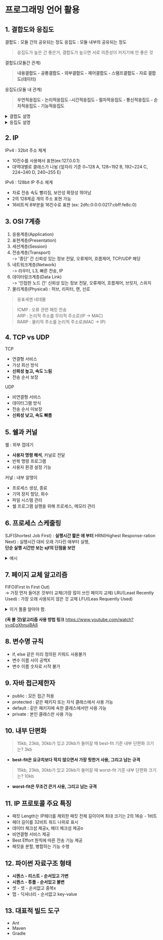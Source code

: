 # 프로그래밍 언어 활용

## 1. 결합도와 응집도
결합도 : 모듈 간의 공유되는 정도
응집도 : 모듈 내부의 공유되는 정도
> 응집도가 높은 건 좋은거,
결합도가 높으면 서로 의존성이 커지기에 안 좋은 것

결합도(모듈간 관계)
>**내용결합도 - 공통결합도 - 외부결합도 - 제어결합도 - 스탬프결합도 - 자료 결합도(데이터)**

응집도(모듈 내 관계)
>**우연적응집도 - 논리적응집도 -시간적응집도 - 절차적응집도 - 통신적응집도 - 순차적응집도 - 기능적응집도**

<details>
<summary>결합도 설명</summary>
<div markdown="1">

내용(Content) 결합도 : 한 모듈이 내부 기능 및 내부 자료를 직접 참조하거나 수정할 때

공통(Common) 결합도 : 공유되는 영역 여러 모듈이 사용

외부(External) 결합도 : 외부의 다른 모듈에서 참조할 때 결합도

제어(control) 결합도 : 제어하기 위한 목적, 권리 전도현상

스탬프(stamp) 결합도 : 모듈 간 자료 구조 전달될 때 변화가 생기면 그걸 조회하는 모듈에 영향

자료(data) 결합도 : 자료요소로만 구성, 처리값을 다시 돌려줌

</div>
</details>

<details>
<summary>응집도 설명</summary>
<div markdown="1">

응집도 설명(대략 알아두면 좋음)

우연적 응집도 : 서로 관련x

논리적 응집도 : 유사 성격이나 특정 형태로 분리되는 처리요소들로 모듈 형성

시간적 응집도 : 특정 시간에 처리되는 몇 개 기능을 모아 모듈 구성

절차적 응집도 : 모듈안의 구성 요소들이 그 기능을 순차적으로 수행할 경우

교환적 응집도 : 동일 입출력 사용 시 서로 다른 기능을 수행하는 구성요소가 모였을 경우

순차적 응집도 : 활동을 통해 나온 출력 데이터를 그 다음 활동 입력데이터로 활용하는 경우

기능적 응집도 : 모든 기능 요소가 단일 문제와 연관되어 수행될 경우

</div>
</details>

## 2. IP
IPv4 : 32bit 주소 체계
- 10진수를 사용해서 표현(ex:127.0.0.1)
- 대역대별로 클래스가 나뉨
(앞자리 기준 0~128 A,  128~192 B, 192~224 C, 224~240 D, 240~255 E)

IPv6 : 128bit IP 주소 체계
- 자료 전송 속도 빨리짐, 보안성 확장성 뛰어남
- 2의 128제곱 개의 주소 표현 가능
- 16비트씩 8부분을 16진수로 표현 (ex: 2dfc:0:0:0:0217:cbff:fe8c:0)

## 3. OSI 7계층
1. 응용계층(Application)
2. 표현계층(Presentation)
3. 세션계층(Session)
4. 전송계층(Transport)  
-> '종단' 간 신뢰성 있는 정보 전달, 오류제어, 흐름제어, TCP/UDP 해당
5. 네트워크계층(Network)  
-> 라우터, L3, 빠른 전송, IP
6. 데이터링크계층(Data Link)  
-> '인접한 노드 간' 신뢰성 있는 정보 전달, 오류제어, 흐름제어, 브릿지, 스위치
7. 물리계층(Physical) : 허브, 리피터, 랜, 선로  
> 응표세젠 네데물

>ICMP : 오류 관련 패킷 전송  
ARP : 논리적 주소를 무리적 주소로(IP -> MAC)  
RARP : 물리적 주소를 논리적 주소로(MAC -> IP)

## 4. TCP vs UDP
TCP
- 연결형 서비스
- 가상 회선 방식
- **신뢰성 높고, 속도 느림**
- 전송 순서 보장

UDP
- 비연결형 서비스
- 데이터그램 방식
- 전송 순서 미보장
- **신뢰성 낮고, 속도 빠름**

## 5. 쉘과 커널
쉘 : 외부 껍데기
- **사용자 명령 해석**, 커널로 전달
- 반복 명령 프로그램
- 사용자 환경 설정 기능

커널 : 내부 알맹이
- 프로세스 생성, 종료
- 기억 장치 할당, 회수
- 파일 시스템 관리
- 쉘 프로그램 실행을 위해 프로세스, 메모리 관리

## 6. 프로세스 스케줄링
SJF(Shortest Job First) : **실행시간 짧은 애 부터**
HRN(Highest Response-ration Next) :  실행시간 대비 오래 기다린 애부터 실행,  
**단순 실행 시간만 보는 sjf의 단점을 보안**
<details>
<summary>예시</summary>
<div markdown="1">

ex)

p1 = 대기 20 , 실행 5

(20+5)/5 = 가중치 = 5

p2 = 대기 30 , 실행 10

(30+10)/10 = 가중치 = 4

p1, p2순으로 실행

</div>
</details>

## 7. 페이지 교체 알고리즘
FIFO(First In First Out)  
-> 가장 먼저 들어온 것부터 교체(가장 많이 쓰인 페이지 교체)
LRU(Least Recently Used) : 가장 오래 사용되지 않은 것 교체
LFU(Leas Requently Used)

<details>
<summary>이거 풀줄 알아야 함.</summary>
<div markdown="1">

![예시 문제](https://raw.githubusercontent.com/Jeong-GeunYeong/TIL/master/image/subject_4/ex.png "예시 문제")

</div>
</details>

**(꼭 볼 것)알고리즘 사용 방법 링크**
https://www.youtube.com/watch?v=qEgXhnujBA8

## 8. 변수명 규칙
- if, else 같은 미리 정의된 키워드 사용불가
- 변수 이름 사이 공백X
- 변수 이름 숫자로 시작 불가

## 9. 자바 접근제한자
- public : 모든 접근 허용
- protected : 같은 패키지 또는 자식 클래스에서 사용 가능
- default : 같은 패키지에 속한 클래스에서만 사용 가능
- private : 본인 클래스만 사용 가능

## 10. 내부 단편화
> 15kb, 23kb, 30kb가 있고 20kb가 들어갈 때 best-fit 기준 내부 단편화 크기는? 3kb  
- **best-fit은 요규치보다 작지 않으면서 가장 핏한거 사용, 그리고 남는 규격**

> 15kb, 23kb, 30kb가 있고 20kb가 들어갈 때 worst-fit 기준 내부 단편화 크기는? 10kb    
- **worst-fit은 무조건 큰거 사용, 그리고 남는 규격**

## 11. IP 프로토콜 주요 특징
- 패킷 Length는 IP헤더를 제외한 패킷 전체 길이이며 최대 크기는 2의 16승 - 1비트
- 헤더 길이를 32비트 워드 나위로 표시
- 데이터 체크섬 제공x, 헤더 체크섬 제공o
- 비연결형 서비스 제공
- Best Effort 원칙에 따른 전송 기능 제공
- 패킷을 분할, 병합하는 기능 수행

## 12. 파이썬 자료구조 형태
- **시퀀스 - 리스트 - 순서있고 가변**
- **시퀀스 - 튜플 - 순서있고 불변**
- 셋 - 셋 - 순서없고 중복x
- 맵 - 딕셔너리 - 순서없고 key-value

## 13. 대표적 빌드 도구
- Ant
- Maven
- Gradle


